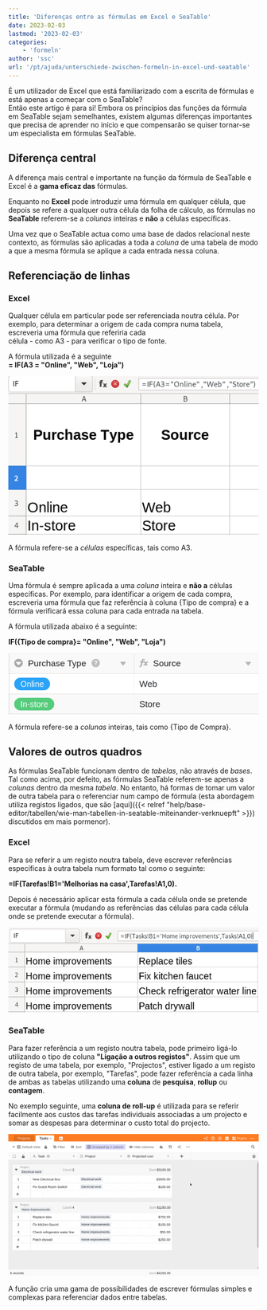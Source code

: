 ```yaml
---
title: 'Diferenças entre as fórmulas em Excel e SeaTable'
date: 2023-02-03
lastmod: '2023-02-03'
categories:
    - 'formeln'
author: 'ssc'
url: '/pt/ajuda/unterschiede-zwischen-formeln-in-excel-und-seatable'
---
```


É um utilizador de Excel que está familiarizado com a escrita de fórmulas e está apenas a começar com o SeaTable?  
Então este artigo é para si! Embora os princípios das funções da fórmula em SeaTable sejam semelhantes, existem algumas diferenças importantes que precisa de aprender no início e que compensarão se quiser tornar-se um especialista em fórmulas SeaTable.

## Diferença central

A diferença mais central e importante na função da fórmula de SeaTable e Excel é a **gama eficaz das** fórmulas.

Enquanto no **Excel** pode introduzir uma fórmula em qualquer célula, que depois se refere a qualquer outra célula da folha de cálculo, as fórmulas no **SeaTable** referem-se a _colunas_ inteiras e **não** a células específicas.

Uma vez que o SeaTable actua como uma base de dados relacional neste contexto, as fórmulas são aplicadas a toda a _coluna_ de uma tabela de modo a que a mesma fórmula se aplique a cada entrada nessa coluna.

## Referenciação de linhas

### Excel

Qualquer célula em particular pode ser referenciada noutra célula. Por exemplo, para determinar a origem de cada compra numa tabela, escreveria uma fórmula que referiria cada  
célula - como A3 - para verificar o tipo de fonte.

A fórmula utilizada é a seguinte  
**\= IF(A3 = "Online", "Web", "Loja")**

![Referenciação de células em Excel](images/table-excel-vs.-seatable-1.png)

A fórmula refere-se a _células_ específicas, tais como A3.

### SeaTable

Uma fórmula é sempre aplicada a uma _coluna_ inteira e **não a** células específicas. Por exemplo, para identificar a origem de cada compra, escreveria uma fórmula que faz referência à coluna {Tipo de compra} e a fórmula verificará essa coluna para cada entrada na tabela.

A fórmula utilizada abaixo é a seguinte:

**IF({Tipo de compra}= "Online", "Web", "Loja")**

![Referenciamento de colunas em SeaTable](images/table-excel-vs-seatable-2.png)

A fórmula refere-se a _colunas_ inteiras, tais como {Tipo de Compra}.

## Valores de outros quadros

As fórmulas SeaTable funcionam dentro de _tabelas_, não através de _bases_.  
Tal como acima, por defeito, as fórmulas SeaTable referem-se apenas a _colunas_ dentro da mesma _tabela_. No entanto, há formas de tomar um valor de outra tabela para o referenciar num campo de fórmula (esta abordagem utiliza registos ligados, que são [aqui]({{< relref "help/base-editor/tabellen/wie-man-tabellen-in-seatable-miteinander-verknuepft" >}}) discutidos em mais pormenor).

### Excel

Para se referir a um registo noutra tabela, deve escrever referências específicas à outra tabela num formato tal como o seguinte:

**\=IF(Tarefas!B1='Melhorias na casa',Tarefas!A1,0).**

Depois é necessário aplicar esta fórmula a cada célula onde se pretende executar a fórmula (mudando as referências das células para cada célula onde se pretende executar a fórmula).

![Referência a outro conjunto de dados em Excel](images/table-excel-vs-seatable-3.png)

### SeaTable

Para fazer referência a um registo noutra tabela, pode primeiro ligá-lo utilizando o tipo de coluna **"Ligação a outros registos"**. Assim que um registo de uma tabela, por exemplo, "Projectos", estiver ligado a um registo de outra tabela, por exemplo, "Tarefas", pode fazer referência a cada linha de ambas as tabelas utilizando uma **coluna** de **pesquisa**, **rollup** ou **contagem**.

No exemplo seguinte, uma **coluna de roll-up** é utilizada para se referir facilmente aos custos das tarefas individuais associadas a um projecto e somar as despesas para determinar o custo total do projecto.

![Coluna Rollup para referenciar o custo de cada tarefa associada a um projecto e totalizar as despesas para determinar o custo total do projecto.](images/reference-to-other-bases.gif)

A função cria uma gama de possibilidades de escrever fórmulas simples e complexas para referenciar dados entre tabelas.
